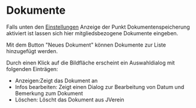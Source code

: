 # Dokumente

Falls unten den [Einstellungen](../administration/einstellungen.md) Anzeige der Punkt Dokumentenspeicherung aktiviert ist lassen sich hier mitgliedsbezogene Dokumente eingeben.

Mit dem Button "Neues Dokument" können Dokumente zur Liste hinzugefügt werden.

Durch einen Klick auf die Bildfläche erscheint ein Auswahldialog mit folgenden Einträgen:

* Anzeigen:Zeigt das Dokument an
* Infos bearbeiten: Zeigt einen Dialog zur Bearbeitung von Datum und Bemerkung zum Dokument
* Löschen: Löscht das Dokument aus JVerein